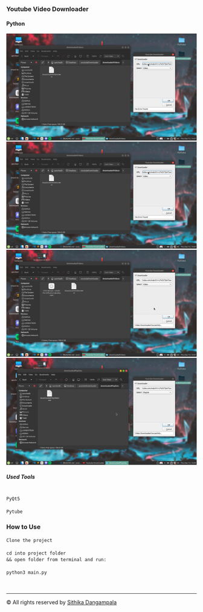 ### Youtube Video Downloader

#### Python

<img src="./previews/01.png">
<br>
<img src="./previews/02.png">
<br>
<img src="./previews/03.png">
<br>
<img src="./previews/04.png">
<br>

##### Used Tools

<code>
PyQt5
</code>
<code>
Pytube
</code>

### How to Use

<code>Clone the project</code></br></br>
<code>cd into project folder && open folder from terminal and run:</code></br></br>
<code>python3 main.py</code></br></br>
<br>
<hr>
<span>&copy; All rights reserved by <a href="https://sithika.vercel.app" target="_blank">Sithika Dangampala</a></span>

